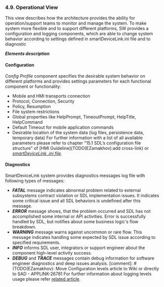 ### 4.9. Operational View

This view describes how the architecture provides the ability for operation/support teams to monitor and manage the system. To make system more flexible and to support different platforms, SW provides a configuration and logging components, which are able to change system behavior according to settings defined in smartDeviceLink.ini file and to diagnostic 

***Elements description***

#### Configuration
*Config Profile* component specifies the desirable system behavior on different platforms and provides settings parameters for each functional component or functionality:
  - Mobile and HMI transports connection
  - Protocol, Connection, Security
  - Policy, Resumption
  - File system restrictions
  - Global properties like HelpPrompt, TimeoutPrompt, HelpTitle, HelpCommand
  - Default Timeout for mobile application commands
  - Desirable location of the system data (log files, persistence data, temporary data) 
For further information with a list of all available parameters please refer to chapter "15.1 SDL’s configuration file structure" of [HMI Guideline](TODO(EZamakhov):add cross-link) or [*smartDeviceLink .ini file*](https://github.com/smartdevicelink/sdl_core/blob/master/src/appMain/smartDeviceLink.ini).

#### Diagnostics
SmartDeviceLink system provides diagnostics messages log file with following types of messages:
  - ***FATAL*** message indicates abnormal problem related to external subsystems contract violation or SDL implementation issues. It indicates some critical issue and all SDL behaviors is undefined after this message.
  - ***ERROR*** message shows, that the problem occurred and SDL has not accomplished some internal or API activities. Error is successfully handled by SDL, but notifies about some business logic's flow breakdown. 
  - ***WARNING*** message warns against uncommon or rare flow. This message indicates handling some expected by SDL issue according to specified requirements.
  - ***INFO*** informs SDL user, integrators or support engineer about the component high-level activity success.
  - ***DEBUG*** and ***TRACE*** messages contain debug information for software engineer diagnostics and deep issues analysis.
  [comment]: # (TODO(EZamakhov): Move Configuration levels article to Wiki or directly to SAD - APPLINK-26781
For further information about logging levels usage please refer [related article](https://github.com/smartdevicelink/sdl_core/wiki/SDL-Logging-levels).